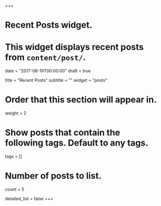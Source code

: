 +++
# Recent Posts widget.
# This widget displays recent posts from `content/post/`.

date = "2017-08-19T00:00:00"
draft = true

title = "Recent Posts"
subtitle = ""
widget = "posts"

# Order that this section will appear in.
weight = 2

# Show posts that contain the following tags. Default to any tags.
tags = []

# Number of posts to list.
count = 5

detailed_list = false
+++
